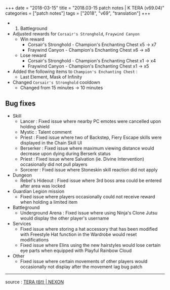 +++
date = "2018-03-15"
title = "2018.03-15 patch notes | K TERA (v69.04)"
categories = ["patch notes"]
tags = ["2018", "v69", "translation"]
+++

- 1. Battleground
- Adjusted rewards for `Corsair's Stronghold`, `Fraywind Canyon`
  - Win reward
    - Corsair's Stronghold - Champion's Enchanting Chest x5 -> x7
    - Fraywind Canyon - Champion's Enchanting Chest x6 -> x8
  - Lose reward
    - Corsair's Stronghold - Champion's Enchanting Chest x1 -> x4
    - Fraywind Canyon - Champion's Enchanting Chest x1 -> x5
- Added the following items to `Champion's Enchanting Chest` :
  - Last Element, Mask of Infinity
- Changed `Corsair's Stronghold` cooldown
  - Changed from 15 minutes -> 10 minutes

## Bug fixes

- Skill
  - Lancer : Fixed issue where nearby PC emotes were cancelled upon holding shield
  - Mystic : Talent comment
  - Priest : Fixed issue where two of Backstep, Fiery Escape skills were displayed in the Chain Skill UI
  - Berserker : Fixed issue where maximum viewing distance would decrease upon dying during Berserk status
  - Priest : Fixed issue where Salvation (ie. Divine Intervention) occasionally did not pull players
  - Sorcerer : Fixed issue where Stoneskin skill reaction did not apply
- Dungeon
  - Rebel's Hideout : Fixed issue where 3rd boss area could be entered after area was locked
- Guardian Legion mission
  - Fixed issue where players occasionally could not receive reward when holding a limited item
- Battleground
  - Underground Arena : Fixed issue where using Ninja's Clone Jutsu would display the other player's username
- Services
  - Fixed issue where storing a hat accessory that has been modified  with Freestyle Hat function in the Wardrobe would reset modifications
  - Fixed issue where Elins using the new hairstyles would lose certain eye parts when equipped with Playful Rainbow Cloud
- Other
  - Fixed issue where certain movements of other players would occasionally not display after the movement lag bug patch

----

source : [TERA 테라 | NEXON](http://tera.nexon.com/news/update/view.aspx?n4articlesn=)
